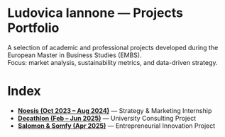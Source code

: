 # Ludovica Iannone — Projects Portfolio

A selection of academic and professional projects developed during the European Master in Business Studies (EMBS).  
Focus: market analysis, sustainability metrics, and data-driven strategy.

# Index

- **[Noesis (Oct 2023 – Aug 2024)](./Noesis%20project%20summary.pdf)** — Strategy & Marketing Internship  
- **[Decathlon (Feb – Jun 2025)](./Decathlon%20project%20summary.pdf)** — University Consulting Project  
- **[Salomon & Somfy (Apr 2025)](./Salomon%20somfy%20project%20summary.pdf)** — Entrepreneurial Innovation Project  
